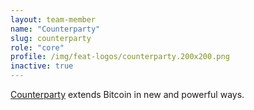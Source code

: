 ```yaml
---
layout: team-member
name: "Counterparty"
slug: counterparty
role: "core"
profile: /img/feat-logos/counterparty.200x200.png
inactive: true
---
```


[Counterparty](https://counterparty.io/) extends Bitcoin in new and powerful ways.
